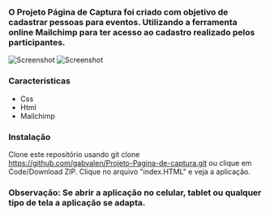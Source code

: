 ### O Projeto Página de Captura foi criado com objetivo de cadastrar pessoas para eventos. Utilizando a ferramenta online Mailchimp para ter acesso ao cadastro realizado pelos participantes.

![Screenshot](Workshop.gif)
![Screenshot](WorkshopMobile.gif)

### Características

- Css
- Html
- Mailchimp 

### Instalação 

Clone este repositório usando git clone https://github.com/gabvalen/Projeto-Pagina-de-captura.git 
ou clique em Code/Download ZIP.
Clique no arquivo "index.HTML" e veja a aplicação.

### Observação: Se abrir a aplicação no celular, tablet ou qualquer tipo de tela a aplicação se adapta.

